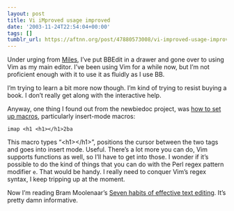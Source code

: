 ```yaml
---
layout: post
title: Vi iMproved usage improved
date: '2003-11-24T22:54:04+00:00'
tags: []
tumblr_url: https://aftnn.org/post/47880573008/vi-improved-usage-improved
---
```

<p>Under urging from <a href="http://assyrian.org.uk/miles/">Miles</a>, I&rsquo;ve put BBEdit in a drawer and gone over to using Vim as my main editor. I&rsquo;ve been using Vim for a while now, but I&rsquo;m not proficient enough with it to use it as fluidly as I use BB.</p>
<p>I&rsquo;m trying to learn a bit more now though. I&rsquo;m kind of trying to resist buying a book. I don&rsquo;t really get along with the interactive help.</p>
<p>Anyway, one thing I found out from the newbiedoc project, was <a href="http://newbiedoc.sourceforge.net/tutorials/vim/mapping-vim.html.en">how to set up macros</a>, particularly insert-mode macros:</p>
<p class="eg"><code>imap &lt;h1 &lt;h1&gt;&lt;/h1&gt;<esc>2ba</esc></code></p>
<p>This macro types &ldquo;&lt;h1&gt;&lt;/h1&gt;&rdquo;, positions the cursor between the two tags and goes into insert mode. Useful. There&rsquo;s a lot more you can do, Vim supports functions as well, so I&rsquo;ll have to get into those. I wonder if it&rsquo;s possible to do the kind of things that you can do with the Perl regex pattern modifier <code>e</code>. That would be handy. I really need to conquer Vim&rsquo;s regex syntax, I keep tripping up at the moment.</p>
<p>Now I&rsquo;m reading Bram Moolenaar&rsquo;s <a href="http://www.moolenaar.net/habits_paper.pdf">Seven habits of effective text editing</a>. It&rsquo;s pretty damn informative.</p>
